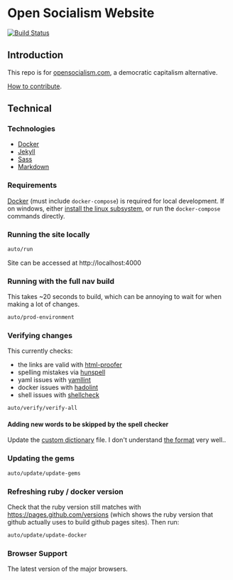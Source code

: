 # Open Socialism Website

[![Build Status](https://dev.azure.com/opensocialism/open-socialism/_apis/build/status/open-socialism.open-socialism-site?branchName=master)](https://dev.azure.com/opensocialism/open-socialism/_build/latest?definitionId=2&branchName=master)

## Introduction

This repo is for [opensocialism.com](https://opensocialism.com), a democratic capitalism alternative.

[How to contribute](https://opensocialism.com/contribute).

## Technical

### Technologies

* [Docker](https://www.docker.com/products/docker)
* [Jekyll](https://jekyllrb.com)
* [Sass](https://sass-lang.com)
* [Markdown](https://www.markdownguide.org)

### Requirements

[Docker](https://www.docker.com/products/docker) (must include `docker-compose`) is required for local development. If on windows, either [install the linux subsystem](https://docs.microsoft.com/en-us/windows/wsl/install-win10), or run the `docker-compose` commands directly.

### Running the site locally

```bash
auto/run
```

Site can be accessed at http://localhost:4000

### Running with the full nav build

This takes ~20 seconds to build, which can be annoying to wait for when making a lot of changes.

```bash
auto/prod-environment
```

### Verifying changes

This currently checks:

- the links are valid with [html-proofer](https://github.com/gjtorikian/html-proofer)
- spelling mistakes via [hunspell](http://hunspell.github.io)
- yaml issues with [yamllint](https://yamllint.readthedocs.io)
- docker issues with [hadolint](https://github.com/hadolint/hadolint)
- shell issues with [shellcheck](https://github.com/koalaman/shellcheck)

```bash
auto/verify/verify-all
```

#### Adding new words to be skipped by the spell checker

Update the [custom dictionary](/custom-dict.dic) file. I don't understand [the format](https://www.elastic.co/guide/en/elasticsearch/guide/current/hunspell.html) very well..

### Updating the gems

```bash
auto/update/update-gems
```

### Refreshing ruby / docker version

Check that the ruby version still matches with https://pages.github.com/versions (which shows the ruby version that github actually uses to build github pages sites). Then run:

```bash
auto/update/update-docker
```

### Browser Support

The latest version of the major browsers.
